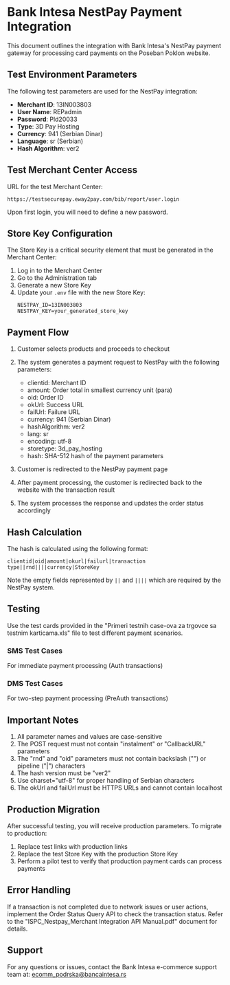 # Bank Intesa NestPay Payment Integration

This document outlines the integration with Bank Intesa's NestPay payment gateway for processing card payments on the Poseban Poklon website.

## Test Environment Parameters

The following test parameters are used for the NestPay integration:

- **Merchant ID**: 13IN003803
- **User Name**: REPadmin
- **Password**: Pld20033
- **Type**: 3D Pay Hosting
- **Currency**: 941 (Serbian Dinar)
- **Language**: sr (Serbian)
- **Hash Algorithm**: ver2

## Test Merchant Center Access

URL for the test Merchant Center:
```
https://testsecurepay.eway2pay.com/bib/report/user.login
```

Upon first login, you will need to define a new password.

## Store Key Configuration

The Store Key is a critical security element that must be generated in the Merchant Center:
1. Log in to the Merchant Center
2. Go to the Administration tab
3. Generate a new Store Key
4. Update your `.env` file with the new Store Key:
   ```
   NESTPAY_ID=13IN003803
   NESTPAY_KEY=your_generated_store_key
   ```

## Payment Flow

1. Customer selects products and proceeds to checkout
2. The system generates a payment request to NestPay with the following parameters:
   - clientid: Merchant ID
   - amount: Order total in smallest currency unit (para)
   - oid: Order ID
   - okUrl: Success URL
   - failUrl: Failure URL
   - currency: 941 (Serbian Dinar)
   - hashAlgorithm: ver2
   - lang: sr
   - encoding: utf-8
   - storetype: 3d_pay_hosting
   - hash: SHA-512 hash of the payment parameters

3. Customer is redirected to the NestPay payment page
4. After payment processing, the customer is redirected back to the website with the transaction result
5. The system processes the response and updates the order status accordingly

## Hash Calculation

The hash is calculated using the following format:
```
clientid|oid|amount|okurl|failurl|transaction type||rnd||||currency|StoreKey
```

Note the empty fields represented by `||` and `||||` which are required by the NestPay system.

## Testing

Use the test cards provided in the "Primeri testnih case-ova za trgovce sa testnim karticama.xls" file to test different payment scenarios.

### SMS Test Cases
For immediate payment processing (Auth transactions)

### DMS Test Cases
For two-step payment processing (PreAuth transactions)

## Important Notes

1. All parameter names and values are case-sensitive
2. The POST request must not contain "instalment" or "CallbackURL" parameters
3. The "rnd" and "oid" parameters must not contain backslash ("\") or pipeline ("|") characters
4. The hash version must be "ver2"
5. Use charset="utf-8" for proper handling of Serbian characters
6. The okUrl and failUrl must be HTTPS URLs and cannot contain localhost

## Production Migration

After successful testing, you will receive production parameters. To migrate to production:
1. Replace test links with production links
2. Replace the test Store Key with the production Store Key
3. Perform a pilot test to verify that production payment cards can process payments

## Error Handling

If a transaction is not completed due to network issues or user actions, implement the Order Status Query API to check the transaction status. Refer to the "ISPC_Nestpay_Merchant Integration API Manual.pdf" document for details.

## Support

For any questions or issues, contact the Bank Intesa e-commerce support team at:
ecomm_podrska@bancaintesa.rs
